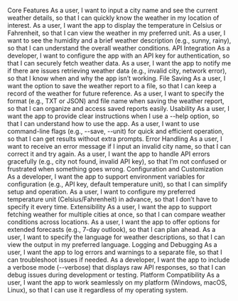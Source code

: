 Core Features
As a user, I want to input a city name and see the current weather details, so that I can quickly know the weather in my location of interest.
As a user, I want the app to display the temperature in Celsius or Fahrenheit, so that I can view the weather in my preferred unit.
As a user, I want to see the humidity and a brief weather description (e.g., sunny, rainy), so that I can understand the overall weather conditions.
API Integration
As a developer, I want to configure the app with an API key for authentication, so that I can securely fetch weather data.
As a user, I want the app to notify me if there are issues retrieving weather data (e.g., invalid city, network error), so that I know when and why the app isn’t working.
File Saving
As a user, I want the option to save the weather report to a file, so that I can keep a record of the weather for future reference.
As a user, I want to specify the format (e.g., TXT or JSON) and file name when saving the weather report, so that I can organize and access saved reports easily.
Usability
As a user, I want the app to provide clear instructions when I use a --help option, so that I can understand how to use the app.
As a user, I want to use command-line flags (e.g., --save, --unit) for quick and efficient operation, so that I can get results without extra prompts.
Error Handling
As a user, I want to receive an error message if I input an invalid city name, so that I can correct it and try again.
As a user, I want the app to handle API errors gracefully (e.g., city not found, invalid API key), so that I’m not confused or frustrated when something goes wrong.
Configuration and Customization
As a developer, I want the app to support environment variables for configuration (e.g., API key, default temperature unit), so that I can simplify setup and operation.
As a user, I want to configure my preferred temperature unit (Celsius/Fahrenheit) in advance, so that I don’t have to specify it every time.
Extensibility
As a user, I want the app to support fetching weather for multiple cities at once, so that I can compare weather conditions across locations.
As a user, I want the app to offer options for extended forecasts (e.g., 7-day outlook), so that I can plan ahead.
As a user, I want to specify the language for weather descriptions, so that I can view the output in my preferred language.
Logging and Debugging
As a user, I want the app to log errors and warnings to a separate file, so that I can troubleshoot issues if needed.
As a developer, I want the app to include a verbose mode (--verbose) that displays raw API responses, so that I can debug issues during development or testing.
Platform Compatibility
As a user, I want the app to work seamlessly on my platform (Windows, macOS, Linux), so that I can use it regardless of my operating system.